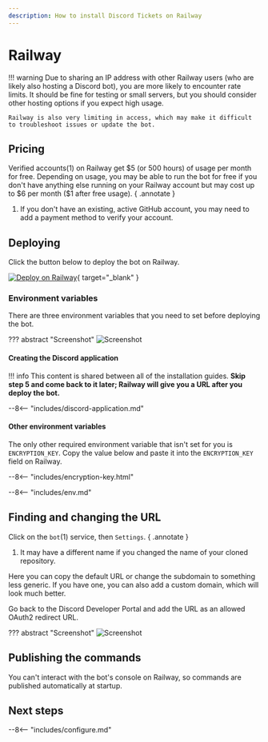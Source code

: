 ```yaml
---
description: How to install Discord Tickets on Railway
---
```


# Railway

!!! warning
	Due to sharing an IP address with other Railway users (who are likely also hosting a Discord bot),
	you are more likely to encounter rate limits. It should be fine for testing or small servers,
	but you should consider other hosting options if you expect high usage.

	Railway is also very limiting in access, which may make it difficult to troubleshoot issues or update the bot.

## Pricing

Verified accounts(1) on Railway get $5 (or 500 hours) of usage per month for free.
Depending on usage, you may be able to run the bot for free if you don't have anything else running on your Railway account
but may cost up to $6 per month (\$1 after free usage).
{ .annotate }

1. If you don't have an existing, active GitHub account, you may need to add a payment method to verify your account.

## Deploying

Click the button below to deploy the bot on Railway.

[![Deploy on Railway](https://railway.app/button.svg)](https://railway.app/new/template/eB6TkX?referralCode=Z3aYd2){ target="_blank" }

### Environment variables

There are three environment variables that you need to set before deploying the bot.

??? abstract "Screenshot"
	![Screenshot](/img/railway-1.png)

#### Creating the Discord application

!!! info
	This content is shared between all of the installation guides.
	**Skip step 5 and come back to it later; Railway will give you a URL after you deploy the bot.**

--8<-- "includes/discord-application.md"

#### Other environment variables

The only other required environment variable that isn't set for you is `ENCRYPTION_KEY`.
Copy the value below and paste it into the `ENCRYPTION_KEY` field on Railway.

--8<-- "includes/encryption-key.html"

--8<-- "includes/env.md"

## Finding and changing the URL

Click on the `bot`(1) service, then `Settings`.
{ .annotate }

1. It may have a different name if you changed the name of your cloned repository. 

Here you can copy the default URL or change the subdomain to something less generic.
If you have one, you can also add a custom domain, which will look much better.

Go back to the Discord Developer Portal and add the URL as an allowed OAuth2 redirect URL.

??? abstract "Screenshot"
	![Screenshot](/img/railway-2.png)

## Publishing the commands

You can't interact with the bot's console on Railway, so commands are published automatically at startup.

## Next steps

--8<-- "includes/configure.md"